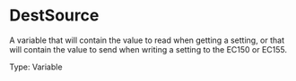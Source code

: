 # DestSource

A variable that will contain the value to read when getting a setting, or that will contain the value to send when writing a setting to the EC150 or EC155.

Type: Variable
